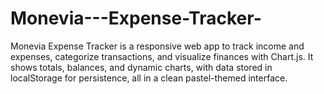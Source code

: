 # Monevia---Expense-Tracker-
Monevia Expense Tracker is a responsive web app to track income and expenses, categorize transactions, and visualize finances with Chart.js. It shows totals, balances, and dynamic charts, with data stored in localStorage for persistence, all in a clean pastel-themed interface.
